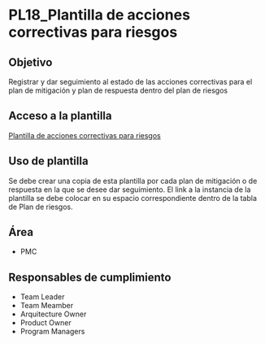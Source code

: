 # PL18_Plantilla de acciones correctivas para riesgos

## Objetivo[](https://ace-software-development.github.io/Manual-de-Operaciones/docs/Plantillas/PL06_Auditorias#objetivo)

Registrar y dar seguimiento al estado de las acciones correctivas para el plan de mitigación y plan de respuesta dentro del plan de riesgos

## Acceso a la plantilla [](https://ace-software-development.github.io/Manual-de-Operaciones/docs/Plantillas/PL06_Auditorias#acceso-a-la-plantilla)

[Plantilla de acciones correctivas para riesgos](https://docs.google.com/spreadsheets/d/11W4U7statDi9Hi0dFtTkivZA_UTdZ0iBIUYa1ALE9j8/edit?usp=sharing)

## Uso de plantilla

Se debe crear una copia de esta plantilla por cada plan de mitigación o de respuesta en la que se desee dar seguimiento. El link a la instancia de la plantilla se debe colocar en su espacio correspondiente dentro de la tabla de Plan de riesgos.

## Área[](https://ace-software-development.github.io/Manual-de-Operaciones/docs/Plantillas/PL06_Auditorias#%C3%A1rea)

- PMC

## Responsables de cumplimiento[](https://ace-software-development.github.io/Manual-de-Operaciones/docs/Plantillas/PL06_Auditorias#responsables-de-cumplimiento)

- Team Leader
- Team Meamber
- Arquitecture Owner
- Product Owner
- Program Managers